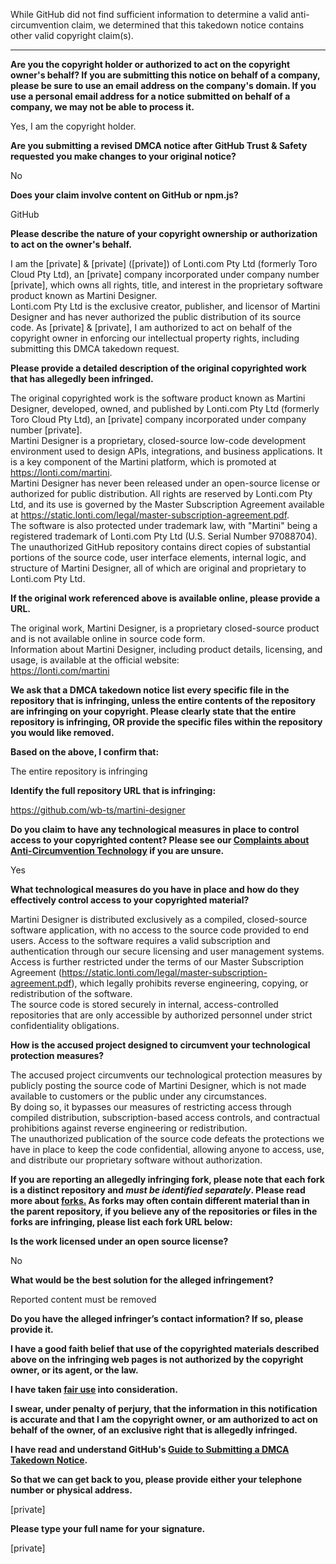 While GitHub did not find sufficient information to determine a valid anti-circumvention claim, we determined that this takedown notice contains other valid copyright claim(s).

---

**Are you the copyright holder or authorized to act on the copyright owner's behalf? If you are submitting this notice on behalf of a company, please be sure to use an email address on the company's domain. If you use a personal email address for a notice submitted on behalf of a company, we may not be able to process it.**

Yes, I am the copyright holder.

**Are you submitting a revised DMCA notice after GitHub Trust & Safety requested you make changes to your original notice?**

No

**Does your claim involve content on GitHub or npm.js?**

GitHub

**Please describe the nature of your copyright ownership or authorization to act on the owner's behalf.**

I am the [private] & [private] ([private]) of Lonti.com Pty Ltd (formerly Toro Cloud Pty Ltd), an [private] company incorporated under company number [private], which owns all rights, title, and interest in the proprietary software product known as Martini Designer.  
Lonti.com Pty Ltd is the exclusive creator, publisher, and licensor of Martini Designer and has never authorized the public distribution of its source code.
As [private] & [private], I am authorized to act on behalf of the copyright owner in enforcing our intellectual property rights, including submitting this DMCA takedown request.

**Please provide a detailed description of the original copyrighted work that has allegedly been infringed.**

The original copyrighted work is the software product known as Martini Designer, developed, owned, and published by Lonti.com Pty Ltd (formerly Toro Cloud Pty Ltd), an [private] company incorporated under company number [private].  
Martini Designer is a proprietary, closed-source low-code development environment used to design APIs, integrations, and business applications. It is a key component of the Martini platform, which is promoted at https://lonti.com/martini.  
Martini Designer has never been released under an open-source license or authorized for public distribution. All rights are reserved by Lonti.com Pty Ltd, and its use is governed by the Master Subscription Agreement available at https://static.lonti.com/legal/master-subscription-agreement.pdf.  
The software is also protected under trademark law, with "Martini" being a registered trademark of Lonti.com Pty Ltd (U.S. Serial Number 97088704).
The unauthorized GitHub repository contains direct copies of substantial portions of the source code, user interface elements, internal logic, and structure of Martini Designer, all of which are original and proprietary to Lonti.com Pty Ltd.

**If the original work referenced above is available online, please provide a URL.**

The original work, Martini Designer, is a proprietary closed-source product and is not available online in source code form.  
Information about Martini Designer, including product details, licensing, and usage, is available at the official website:  
https://lonti.com/martini

**We ask that a DMCA takedown notice list every specific file in the repository that is infringing, unless the entire contents of the repository are infringing on your copyright. Please clearly state that the entire repository is infringing, OR provide the specific files within the repository you would like removed.**

**Based on the above, I confirm that:**

The entire repository is infringing

**Identify the full repository URL that is infringing:**

https://github.com/wb-ts/martini-designer

**Do you claim to have any technological measures in place to control access to your copyrighted content? Please see our <a href="https://docs.github.com/articles/guide-to-submitting-a-dmca-takedown-notice#complaints-about-anti-circumvention-technology">Complaints about Anti-Circumvention Technology</a> if you are unsure.**

Yes

**What technological measures do you have in place and how do they effectively control access to your copyrighted material?**

Martini Designer is distributed exclusively as a compiled, closed-source software application, with no access to the source code provided to end users. Access to the software requires a valid subscription and authentication through our secure licensing and user management systems.  
Access is further restricted under the terms of our Master Subscription Agreement (https://static.lonti.com/legal/master-subscription-agreement.pdf), which legally prohibits reverse engineering, copying, or redistribution of the software.  
The source code is stored securely in internal, access-controlled repositories that are only accessible by authorized personnel under strict confidentiality obligations.

**How is the accused project designed to circumvent your technological protection measures?**

The accused project circumvents our technological protection measures by publicly posting the source code of Martini Designer, which is not made available to customers or the public under any circumstances.  
By doing so, it bypasses our measures of restricting access through compiled distribution, subscription-based access controls, and contractual prohibitions against reverse engineering or redistribution.  
The unauthorized publication of the source code defeats the protections we have in place to keep the code confidential, allowing anyone to access, use, and distribute our proprietary software without authorization.

**If you are reporting an allegedly infringing fork, please note that each fork is a distinct repository and <i>must be identified separately</i>. Please read more about <a href="https://docs.github.com/articles/dmca-takedown-policy#b-what-about-forks-or-whats-a-fork">forks.</a> As forks may often contain different material than in the parent repository, if you believe any of the repositories or files in the forks are infringing, please list each fork URL below:**

**Is the work licensed under an open source license?**

No

**What would be the best solution for the alleged infringement?**

Reported content must be removed

**Do you have the alleged infringer’s contact information? If so, please provide it.**

**I have a good faith belief that use of the copyrighted materials described above on the infringing web pages is not authorized by the copyright owner, or its agent, or the law.**

**I have taken <a href="https://www.lumendatabase.org/topics/22">fair use</a> into consideration.**

**I swear, under penalty of perjury, that the information in this notification is accurate and that I am the copyright owner, or am authorized to act on behalf of the owner, of an exclusive right that is allegedly infringed.**

**I have read and understand GitHub's <a href="https://docs.github.com/articles/guide-to-submitting-a-dmca-takedown-notice/">Guide to Submitting a DMCA Takedown Notice</a>.**

**So that we can get back to you, please provide either your telephone number or physical address.**

[private]

**Please type your full name for your signature.**

[private]
